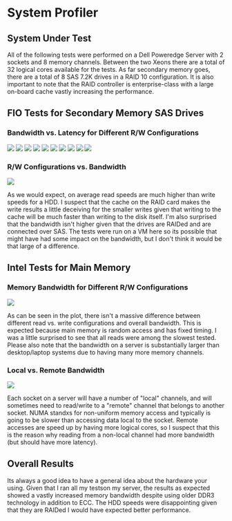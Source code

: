 # System Profiler

## System Under Test
All of the following tests were performed on a Dell Poweredge Server with 2 sockets and 8 memory channels.  Between the two Xeons there are a total of 32 logical cores available for the tests.  As far secondary memory goes, there are a total of 8 SAS 7.2K drives in a RAID 10 configuration.  It is also important to note that the RAID controller is  enterprise-class with a large on-board cache vastly increasing the performance.

## FIO Tests for Secondary Memory SAS Drives
### Bandwidth vs. Latency for Different R/W Configurations

![](lat_v_bw/r4k.png)
![](lat_v_bw/r32k.png)
![](lat_v_bw/r70_4k.png)
![](lat_v_bw/r70_32k.png)
![](lat_v_bw/r50_4k.png)
![](lat_v_bw/r50_32k.png)
![](lat_v_bw/r30_4k.png)
![](lat_v_bw/r30_32k.png)
![](lat_v_bw/w4k.png)
![](lat_v_bw/w32k.png)

### R/W Configurations vs. Bandwidth
![](etc/blocksize_v_bandwidth.png)

As we would expect, on average read speeds are much higher than write speeds for a HDD.  I suspect that the cache on the RAID card makes the write results a little deceiving for the smaller writes given that writing to the cache will be much faster than writing to the disk itself.  I'm also surprised that the bandwidth isn't higher given that the drives are RAIDed and are connected over SAS.  The tests were run on a VM here so its possible that might have had some impact on the bandwidth, but I don't think it would be that large of a difference. 

## Intel Tests for Main Memory
### Memory Bandwidth for Different R/W Configurations
![](etc/intel_bandwidth_configs.png)

As can be seen in the plot, there isn't a massive difference between different read vs. write configurations and overall bandwidth.  This is expected because main memory is random access and has fixed timing.  I was a little surprised to see that all reads were among the slowest tested.  Please also note that the bandwidth on a server is substantially larger than desktop/laptop systems due to having many more memory channels.  

### Local vs. Remote Bandwidth
![](etc/intel_local_v_remote.png)

Each socket on a server will have a number of "local" channels, and will sometimes need to read/write to a "remote" channel that belongs to another socket.  NUMA standxs for non-uniform memory access and typically is going to be slower than accessing data local to the socket.  Remote accesses are speed up by having more logical cores, so I suspect that this is the reason why reading from a non-local channel had more bandwidth (but should have more latency).

## Overall Results
Its always a good idea to have a general idea about the hardware your using.  Given that I ran all my testson my server, the results as expected showed a vastly increased memory bandwidth despite using older DDR3 technology in addition to ECC.  The HDD speeds were disappointing given that they are RAIDed I would have expected better performance. 
